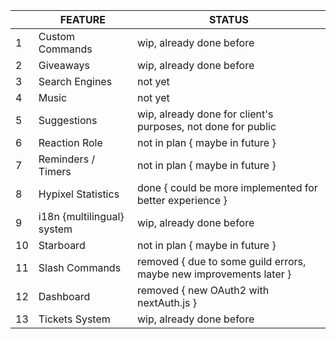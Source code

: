 |    |               FEATURE          |                                           STATUS                                       |
|----|--------------------------------|----------------------------------------------------------------------------------------|
|  1 | Custom Commands                | wip, already done before                                                               |
|  2 | Giveaways                      | wip, already done before                                                               |
|  3 | Search Engines                 | not yet                                                                                |
|  4 | Music                          | not yet                                                                                |
|  5 | Suggestions                    | wip, already done for client's purposes, not done for public                           |
|  6 | Reaction Role                  | not in plan { maybe in future }                                                        |
|  7 | Reminders / Timers             | not in plan { maybe in future }                                                        |
|  8 | Hypixel Statistics             | done { could be more implemented for better experience }                               |
|  9 | i18n {multilingual} system     | wip, already done before                                                               |
| 10 | Starboard                      | not in plan { maybe in future }                                                        |
| 11 | Slash Commands                 | removed { due to some guild errors, maybe new improvements later }                     |
| 12 | Dashboard                      | removed { new OAuth2 with nextAuth.js }                                                |
| 13 | Tickets System                 | wip, already done before                                                               |

